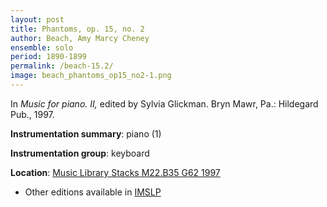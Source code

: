 ```yaml
---
layout: post
title: Phantoms, op. 15, no. 2
author: Beach, Amy Marcy Cheney
ensemble: solo 
period: 1890-1899
permalink: /beach-15.2/
image: beach_phantoms_op15_no2-1.png
---
```


In *Music for piano. II,* edited by Sylvia Glickman. Bryn Mawr, Pa.: Hildegard Pub., 1997.

**Instrumentation summary**: piano (1)

**Instrumentation group**: keyboard

**Location**: <a href="https://tufts-primo.hosted.exlibrisgroup.com/permalink/f/bnf7qa/01TUN_ALMA2187518310003851" target="_blank">Music Library Stacks M22.B35 G62 1997</a>
- Other editions available in <a href="https://imslp.org/wiki/4_Sketches%2C_Op.15_(Beach%2C_Amy_Marcy)" target="_blank">IMSLP</a>
